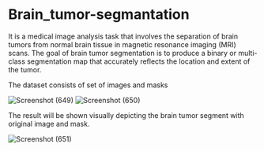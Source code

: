 # Brain_tumor-segmantation
It is a medical image analysis task that involves the separation of brain tumors from normal brain tissue in magnetic resonance imaging (MRI) scans. The goal of brain tumor segmentation is to produce a binary or multi-class segmentation map that accurately reflects the location and extent of the tumor.

The dataset consists of set of images and masks 

![Screenshot (649)](https://github.com/Harmandeep-Kaur123/Brain_tumor-segmentation/assets/88094348/a80879c8-a58e-4d62-928f-edb55be49f68)
![Screenshot (650)](https://github.com/Harmandeep-Kaur123/Brain_tumor-segmentation/assets/88094348/4c4fb403-f770-4425-a4bc-c78b97b137db)

The result will be shown visually depicting the brain tumor segment with original image and mask.

![Screenshot (651)](https://github.com/Harmandeep-Kaur123/Brain_tumor-segmentation/assets/88094348/3d096039-124a-4e05-8ad0-fe8f14ee43ba)
